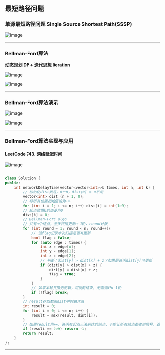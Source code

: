 ## 最短路径问题

### 单源最短路径问题 Single Source Shortest Path(SSSP)

![image](https://user-images.githubusercontent.com/86143164/128891759-8e9d20b5-184d-40e3-9e03-79668fefab7f.png)

-------
### Bellman-Ford算法

**动态规划 DP + 迭代思想 Iteration**

![image](https://user-images.githubusercontent.com/86143164/128892192-743b0289-f87e-4e83-a5d6-e1870691a9ec.png)


![image](https://user-images.githubusercontent.com/86143164/128892251-e987e8eb-8019-423a-be22-24623434d847.png)

-------
### Bellman-Ford算法演示

![image](https://user-images.githubusercontent.com/86143164/128892498-fae2623f-4778-4d5a-9199-9386ab720517.png)


![image](https://user-images.githubusercontent.com/86143164/128892549-5ca593b2-90cb-44cb-b0d6-873c3d914cc7.png)

-------
### Bellman-Ford算法实现与应用

#### LeetCode 743. 网络延迟时间


![image](https://user-images.githubusercontent.com/86143164/129053557-99d96765-6d96-42de-8535-2b0ae42599a0.png)



```C++

class Solution {
public:
    int networkDelayTime(vector<vector<int>>& times, int n, int k) {
        // 初始化dist数组，0～n，dist[0] = 0不用
        vector<int> dist (n + 1, 0);
        // 将所有位置初始值设为+∞
        for (int i = 1; i <= n; i++) dist[i] = int(1e9);
        // 起点位置k的值设为0
        dist[k] = 0;
        // Bellman-Ford algo
        // 共有n个结点，至多扫描更新n-1轮，round计数
        for (int round = 1; round < n; round++){
            // 设flag记录本次扫描是否有更新
            bool flag = false;
            for (auto edge : times) {
                int x = edge[0];
                int y = edge[1];
                int z = edge[2];
                // 判断：dist[y] > dist[x] + z？如果是说明dist[y]可更新
                if (dist[y] > dist[x] + z) {
                    dist[y] = dist[x] + z;
                    flag = true;
                } 
            }
            // 如果本轮扫描无更新，可提前结束，无需循环n-1轮
            if (!flag) break;
        }
        // result存取数组dist中的最大值
        int result = 0;
        for (int i = 0; i <= n; i++) {
            result = max(result, dist[i]);
        }
        // 如果result为+∞，说明有起点无法到达的结点，不能让所有结点都收到信号，返回-1
        if (result == 1e9) return -1;
        return result;
    }
};

```

-------
